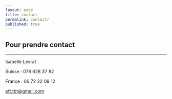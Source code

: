 ```yaml
---
layout: page
title: contact
permalink: contact/
published: true
---
```



## Pour prendre **contact**

<div class="line"><hr /></div><div class="clearfix"></div>

Isabelle Levrat

<i class="fa fa-mobile"></i> Suisse : 078 628 37 82

<i class="fa fa-mobile"></i> France : 06 72 22 09 12

[eft.tbt@gmail.com](mailto:eft.tbt@gmail.com)

<i class="fa fa-envira" aria-hidden="true"></i>
